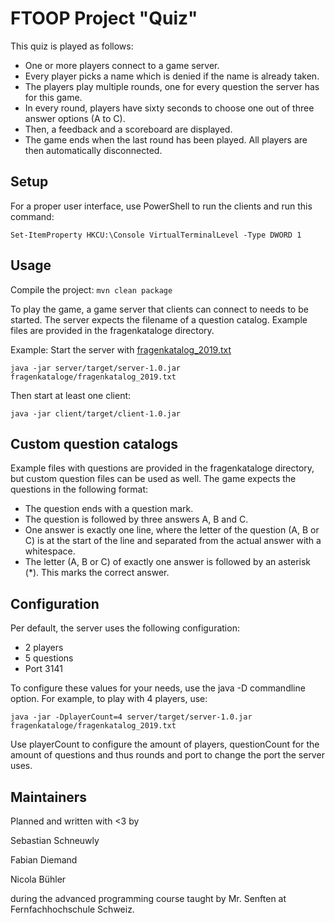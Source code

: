 # FTOOP Project "Quiz"
This quiz is played as follows:
- One or more players connect to a game server.
- Every player picks a name which is denied if the name is already taken.
- The players play multiple rounds, one for every question the server has for this game.
- In every round, players have sixty seconds to choose one out of three answer options (A to C).
- Then, a feedback and a scoreboard are displayed.
- The game ends when the last round has been played. All players are then automatically disconnected.

## Setup
For a proper user interface, use PowerShell to run the clients and run this command: 

`Set-ItemProperty HKCU:\Console VirtualTerminalLevel -Type DWORD 1`

## Usage
Compile the project: `mvn clean package`

To play the game, a game server that clients can connect to needs to be started.
The server expects the filename of a question catalog.
Example files are provided in the fragenkataloge directory.

Example: Start the server with [fragenkatalog_2019.txt](fragenkataloge/fragenkatalog_2019.txt)

`java -jar server/target/server-1.0.jar fragenkataloge/fragenkatalog_2019.txt`

Then start at least one client:

`java -jar client/target/client-1.0.jar`

## Custom question catalogs
Example files with questions are provided in the fragenkataloge directory, but custom question files can be used as well. The game expects the questions in the following format:
- The question ends with a question mark.
- The question is followed by three answers A, B and C.
- One answer is exactly one line, where the letter of the question (A, B or C) is at the start of the line and separated from the actual answer with a whitespace.
- The letter (A, B or C) of exactly one answer is followed by an asterisk (*). This marks the correct answer.

## Configuration
Per default, the server uses the following configuration:
- 2 players
- 5 questions
- Port 3141

To configure these values for your needs, use the java -D commandline option.
For example, to play with 4 players, use:

`java -jar -DplayerCount=4 server/target/server-1.0.jar fragenkataloge/fragenkatalog_2019.txt`

Use playerCount to configure the amount of players, questionCount for the amount of questions and thus rounds and port to change the port the server uses. 
## Maintainers
Planned and written with <3 by

Sebastian Schneuwly

Fabian Diemand

Nicola Bühler

during the advanced programming course taught by Mr. Senften at Fernfachhochschule Schweiz.